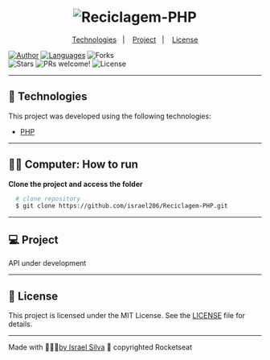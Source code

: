 <h1 align="center">
    <img alt="Reciclagem-PHP" title="Reciclagem-PHP" src="" />
</h1>

<p align="center">
  <a href="#technologies">Technologies</a>&nbsp;&nbsp;&nbsp;|&nbsp;&nbsp;&nbsp;
  <a href="#-project">Project</a>&nbsp;&nbsp;&nbsp;|&nbsp;&nbsp;&nbsp;
  <a href="#-license">License</a>
</p>

<p align="center">

[![Author](https://img.shields.io/badge/author-IsraelSilva-8257E5?style=flat-square)](https://github.com/israel206)
[![Languages](https://img.shields.io/github/languages/count/israel206/Reciclagem-PHP?color=%238257E5&style=flat-square)](#)
<img src="https://img.shields.io/github/forks/israel206/Reciclagem-PHP?label=forks&message=MIT&color=FFFFFF&labelColor=32B768" alt="Forks">    
<img src="https://img.shields.io/github/stars/israel206/Reciclagem-PHP?label=stars&message=MIT&color=FFFFFF&labelColor=32B768" alt="Stars">
<img src="https://img.shields.io/static/v1?label=PRs&message=welcome&color=49AA26&labelColor=000000" alt="PRs welcome!" />
<img alt="License" src="https://img.shields.io/static/v1?label=license&message=MIT&color=49AA26&labelColor=000000">
</p>

---

## 🚀 Technologies

This project was developed using the following technologies:

- [PHP](https://www.w3schools.com/php/)


---

## 👨‍💻 Computer: How to run

**Clone the project and access the folder**
  ```bash
    # clone repository
    $ git clone https://github.com/israel206/Reciclagem-PHP.git
  ```
---

## 💻 Project

API under development

---

## 📝 License

This project is licensed under the MIT License. See the [LICENSE](LICENSE.md) file for details.

---

Made with 💜💚💙[by Israel Silva](https://israel206.github.io/) 👋 copyrighted Rocketseat

[ts]: https://www.typescriptlang.org
[vscode]: https://code.visualstudio.com/
[yarn]: https://yarnpkg.com/
[vceditconfig]: https://marketplace.visualstudio.com/items?itemName=EditorConfig.EditorConfig
[vceslint]: https://marketplace.visualstudio.com/items?itemName=dbaeumer.vscode-eslint
